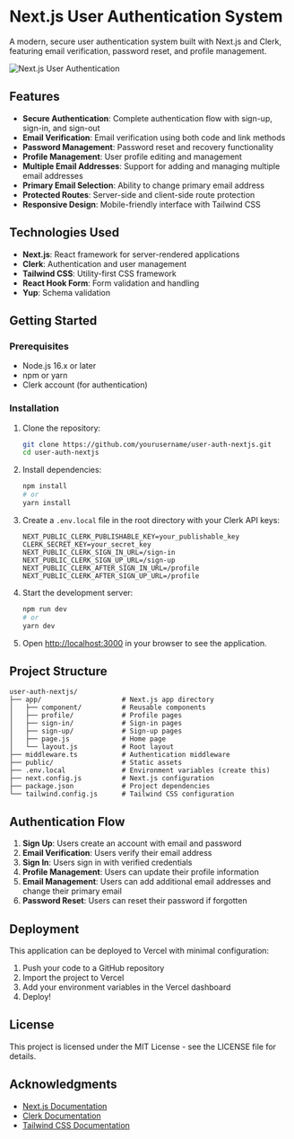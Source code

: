 # Next.js User Authentication System

A modern, secure user authentication system built with Next.js and Clerk, featuring email verification, password reset, and profile management.

![Next.js User Authentication](https://img.shields.io/badge/Next.js-User%20Authentication-rose)

## Features

- **Secure Authentication**: Complete authentication flow with sign-up, sign-in, and sign-out
- **Email Verification**: Email verification using both code and link methods
- **Password Management**: Password reset and recovery functionality
- **Profile Management**: User profile editing and management
- **Multiple Email Addresses**: Support for adding and managing multiple email addresses
- **Primary Email Selection**: Ability to change primary email address
- **Protected Routes**: Server-side and client-side route protection
- **Responsive Design**: Mobile-friendly interface with Tailwind CSS

## Technologies Used

- **Next.js**: React framework for server-rendered applications
- **Clerk**: Authentication and user management
- **Tailwind CSS**: Utility-first CSS framework
- **React Hook Form**: Form validation and handling
- **Yup**: Schema validation

## Getting Started

### Prerequisites

- Node.js 16.x or later
- npm or yarn
- Clerk account (for authentication)

### Installation

1. Clone the repository:
   ```bash
   git clone https://github.com/yourusername/user-auth-nextjs.git
   cd user-auth-nextjs
   ```

2. Install dependencies:
   ```bash
   npm install
   # or
   yarn install
   ```

3. Create a `.env.local` file in the root directory with your Clerk API keys:
   ```
   NEXT_PUBLIC_CLERK_PUBLISHABLE_KEY=your_publishable_key
   CLERK_SECRET_KEY=your_secret_key
   NEXT_PUBLIC_CLERK_SIGN_IN_URL=/sign-in
   NEXT_PUBLIC_CLERK_SIGN_UP_URL=/sign-up
   NEXT_PUBLIC_CLERK_AFTER_SIGN_IN_URL=/profile
   NEXT_PUBLIC_CLERK_AFTER_SIGN_UP_URL=/profile
   ```

4. Start the development server:
   ```bash
   npm run dev
   # or
   yarn dev
   ```

5. Open [http://localhost:3000](http://localhost:3000) in your browser to see the application.

## Project Structure

```
user-auth-nextjs/
├── app/                    # Next.js app directory
│   ├── component/          # Reusable components
│   ├── profile/            # Profile pages
│   ├── sign-in/            # Sign-in pages
│   ├── sign-up/            # Sign-up pages
│   ├── page.js             # Home page
│   └── layout.js           # Root layout
├── middleware.ts           # Authentication middleware
├── public/                 # Static assets
├── .env.local              # Environment variables (create this)
├── next.config.js          # Next.js configuration
├── package.json            # Project dependencies
└── tailwind.config.js      # Tailwind CSS configuration
```

## Authentication Flow

1. **Sign Up**: Users create an account with email and password
2. **Email Verification**: Users verify their email address
3. **Sign In**: Users sign in with verified credentials
4. **Profile Management**: Users can update their profile information
5. **Email Management**: Users can add additional email addresses and change their primary email
6. **Password Reset**: Users can reset their password if forgotten

## Deployment

This application can be deployed to Vercel with minimal configuration:

1. Push your code to a GitHub repository
2. Import the project to Vercel
3. Add your environment variables in the Vercel dashboard
4. Deploy!

## License

This project is licensed under the MIT License - see the LICENSE file for details.

## Acknowledgments

- [Next.js Documentation](https://nextjs.org/docs)
- [Clerk Documentation](https://clerk.dev/docs)
- [Tailwind CSS Documentation](https://tailwindcss.com/docs)